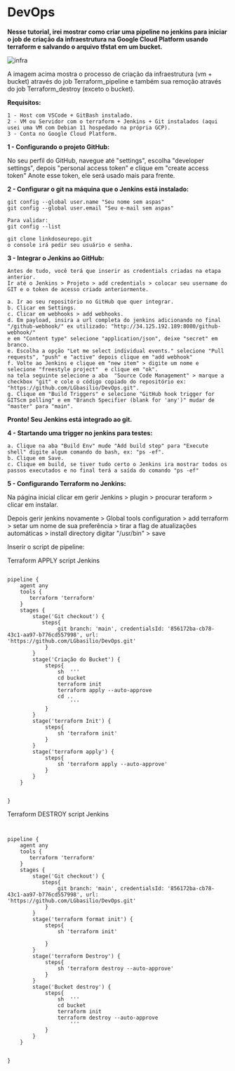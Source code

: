 # DevOps

**Nesse tutorial, irei mostrar como criar uma pipeline no jenkins para iniciar o job de criação da infraestrutura na Google Cloud Platform usando terraform e salvando o arquivo tfstat em um bucket.**

![infra](https://user-images.githubusercontent.com/97743829/176010879-a79a2c30-7071-402d-8710-a78b4b89b5d7.JPG)

A imagem acima mostra o processo de criação da infraestrutura (vm + bucket) através do job Terraform_pipeline e também sua remoção através do job Terraform_destroy (exceto o bucket).

**Requisitos:**
```
1 - Host com VSCode + GitBash instalado.
2 - VM ou Servidor com o terraform + Jenkins + Git instalados (aqui usei uma VM com Debian 11 hospedado na própria GCP).
3 - Conta no Google Cloud Platform.
```

**1 - Configurando o projeto GitHub:**

No seu perfil do GitHub, navegue até "settings", escolha "developer settings", depois "personal access token" e clique em "create access token" 
Anote esse token, ele será usado mais para frente.

**2 - Configurar o git na máquina que o Jenkins está instalado:**

```
git config --global user.name "Seu nome sem aspas"
git config --global user.email "Seu e-mail sem aspas"

Para validar:
git config --list

git clone linkdoseurepo.git
o console irá pedir seu usuário e senha.

```

**3 - Integrar o Jenkins ao GitHub:**
```
Antes de tudo, você terá que inserir as credentials criadas na etapa anterior.
Ir até o Jenkins > Projeto > add credentials > colocar seu username do GIT e o token de acesso criado anteriormente.

a. Ir ao seu repositório no GitHub que quer integrar.
b. Clicar em Settings.
c. Clicar em webhooks > add webhooks.
d. Em payload, insira a url completa do jenkins adicionando no final "/github-webhook/" ex utilizado: "http://34.125.192.189:8080/github-webhook/" 
e em "Content type" selecione "application/json", deixe "secret" em branco.
e. Escolha a opção "Let me select individual events." selecione "Pull requests", "push" e "active" depois clique em "add webhook"
f. Volte ao Jenkins e clique em "new item" > digite um nome e selecione "freestyle project"  e clique em "ok".
na tela seguinte selecione a aba  "Source Code Management" > marque a checkbox "git" e cole o código copiado do repositório ex: "https://github.com/LGbasilio/DevOps.git".
g. Clique em "Build Triggers" e selecione "GitHub hook trigger for GITScm polling" e em "Branch Specifier (blank for 'any')" mudar de "master" para "main".
```
**Pronto! Seu Jenkins está integrado ao git.**

**4 - Startando uma trigger no jenkins para testes:**
```
a. Clique na aba "Build Env" mude "Add build step" para "Execute shell" digite algum comando do bash, ex: "ps -ef".
b. Clique em Save.
c. Clique em build, se tiver tudo certo o Jenkins ira mostrar todos os passos executados e no final terá a saída do comando "ps -ef"

```
**5 - Configurando Terraform no Jenkins:**

Na página inicial clicar em gerir Jenkins > plugin > procurar teraform > clicar em instalar.

Depois gerir jenkins novamente > Global tools configuration > add terraform > setar um nome de sua preferência > tirar a flag de atualizações automáticas >
install directory digitar "/usr/bin" > save


Inserir o script de pipeline:

Terraform APPLY script Jenkins
```

pipeline {
    agent any
    tools {
       terraform 'terraform'
    }
    stages {
        stage('Git checkout') {
           steps{
                git branch: 'main', credentialsId: '856172ba-cb78-43c1-aa97-b776cd557998', url: 'https://github.com/LGbasilio/DevOps.git'
            }
        }
        stage('Criação do Bucket') {
            steps{
                sh  '''
                cd bucket
                terraform init
                terraform apply --auto-approve
                cd ..
                    '''
            }
        }
        stage('terraform Init') {
            steps{
                sh 'terraform init'
            }
        }
        stage('terraform apply') {
            steps{
                sh 'terraform apply --auto-approve'
            }
        }
    }

    
}
```
Terraform DESTROY script Jenkins

```


pipeline {
    agent any
    tools {
       terraform 'terraform'
    }
    stages {
        stage('Git checkout') {
           steps{
                git branch: 'main', credentialsId: '856172ba-cb78-43c1-aa97-b776cd557998', url: 'https://github.com/LGbasilio/DevOps.git'
            }
        }
        stage('terraform format init') {
            steps{
                sh 'terraform init'
                
            }
        }
        stage('terraform Destroy') {
            steps{
                sh 'terraform destroy --auto-approve'
            }
        }
        stage('Bucket destroy') {
            steps{
                sh  '''
                cd bucket
                terraform init
                terraform destroy --auto-approve
                    '''
            }
        }
    }

    
}
```





 
